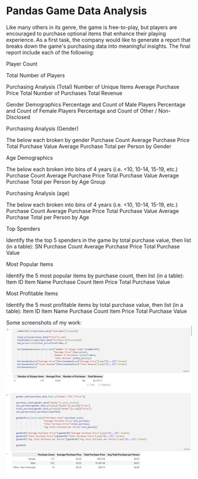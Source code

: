# Pandas Game Data Analysis

Like many others in its genre, the game is free-to-play, but players are encouraged to purchase optional items that enhance their playing experience. As a first task, the company would like to generate a report that breaks down the game's purchasing data into meaningful insights.
The final report include each of the following:

Player Count


Total Number of Players


Purchasing Analysis (Total)
Number of Unique Items
Average Purchase Price
Total Number of Purchases
Total Revenue


Gender Demographics
Percentage and Count of Male Players
Percentage and Count of Female Players
Percentage and Count of Other / Non-Disclosed


Purchasing Analysis (Gender)

The below each broken by gender
Purchase Count
Average Purchase Price
Total Purchase Value
Average Purchase Total per Person by Gender


Age Demographics

The below each broken into bins of 4 years (i.e. <10, 10-14, 15-19, etc.)
Purchase Count
Average Purchase Price
Total Purchase Value
Average Purchase Total per Person by Age Group


Purchasing Analysis (age)

The below each broken into bins of 4 years (i.e. <10, 10-14, 15-19, etc.)
Purchase Count
Average Purchase Price
Total Purchase Value
Average Purchase Total per Person by Age


Top Spenders

Identify the the top 5 spenders in the game by total purchase value, then list (in a table):
SN
Purchase Count
Average Purchase Price
Total Purchase Value


Most Popular Items

Identify the 5 most popular items by purchase count, then list (in a table):
Item ID
Item Name
Purchase Count
Item Price
Total Purchase Value


Most Profitable Items

Identify the 5 most profitable items by total purchase value, then list (in a table):
Item ID
Item Name
Purchase Count
Item Price
Total Purchase Value

Some screenshots of my work:
![p!](Screenshot_1.png)
![n!](Screenshot_2.png)
